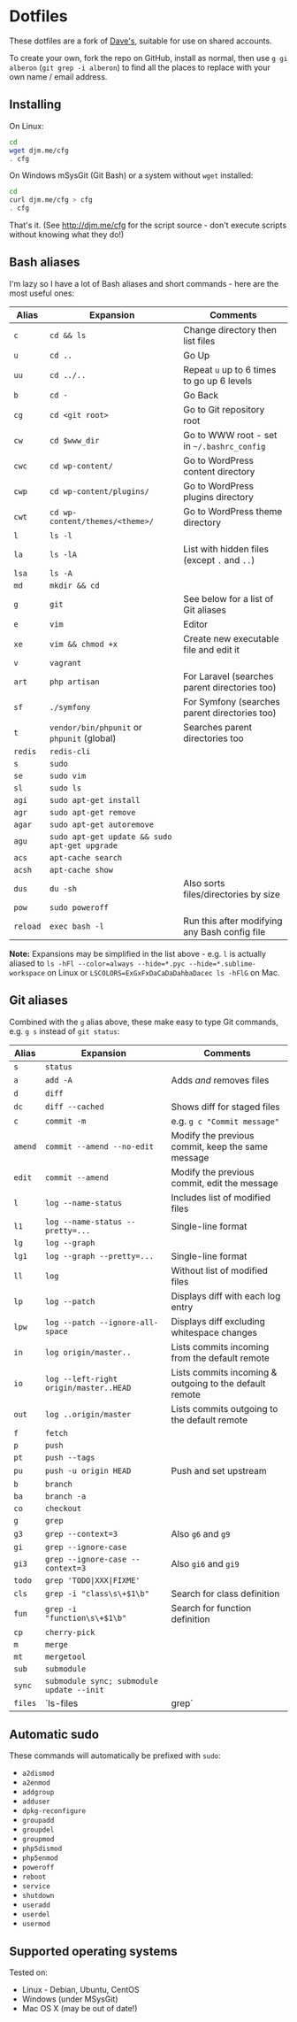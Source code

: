 # Dotfiles

These dotfiles are a fork of [Dave's](https://github.com/davejamesmiller/dotfiles), suitable for use on shared accounts.

To create your own, fork the repo on GitHub, install as normal, then use `g gi alberon` (`git grep -i alberon`) to find all the places to replace with your own name / email address.

## Installing

On Linux:

```bash
cd
wget djm.me/cfg
. cfg
```

On Windows mSysGit (Git Bash) or a system without `wget` installed:

```bash
cd
curl djm.me/cfg > cfg
. cfg
```

That's it. (See http://djm.me/cfg for the script source - don't execute scripts without knowing what they do!)

## Bash aliases

I'm lazy so I have a lot of Bash aliases and short commands - here are the most useful ones:

| Alias    | Expansion                                     | Comments                                                 |
|----------|-----------------------------------------------|----------------------------------------------------------|
| `c`      | `cd && ls`                                    | Change directory then list files                         |
| `u`      | `cd ..`                                       | Go Up                                                    |
| `uu`     | `cd ../..`                                    | Repeat `u` up to 6 times to go up 6 levels               |
| `b`      | `cd -`                                        | Go Back                                                  |
| `cg`     | `cd <git root>`                               | Go to Git repository root                                |
| `cw`     | `cd $www_dir`                                 | Go to WWW root - set in `~/.bashrc_config`               |
| `cwc`    | `cd wp-content/`                              | Go to WordPress content directory                        |
| `cwp`    | `cd wp-content/plugins/`                      | Go to WordPress plugins directory                        |
| `cwt`    | `cd wp-content/themes/<theme>/`               | Go to WordPress theme directory                          |
| `l`      | `ls -l`                                       |                                                          |
| `la`     | `ls -lA`                                      | List with hidden files (except `.` and `..`)             |
| `lsa`    | `ls -A`                                       |                                                          |
| `md`     | `mkdir && cd`                                 |                                                          |
| `g`      | `git`                                         | See below for a list of Git aliases                      |
| `e`      | `vim`                                         | Editor                                                   |
| `xe`     | `vim && chmod +x`                             | Create new executable file and edit it                   |
| `v`      | `vagrant`                                     |                                                          |
| `art`    | `php artisan`                                 | For Laravel (searches parent directories too)            |
| `sf`     | `./symfony`                                   | For Symfony (searches parent directories too)            |
| `t`      | `vendor/bin/phpunit` or `phpunit` (global)    | Searches parent directories too                          |
| `redis`  | `redis-cli`                                   |                                                          |
| `s`      | `sudo`                                        |                                                          |
| `se`     | `sudo vim`                                    |                                                          |
| `sl`     | `sudo ls`                                     |                                                          |
| `agi`    | `sudo apt-get install`                        |                                                          |
| `agr`    | `sudo apt-get remove`                         |                                                          |
| `agar`   | `sudo apt-get autoremove`                     |                                                          |
| `agu`    | `sudo apt-get update && sudo apt-get upgrade` |                                                          |
| `acs`    | `apt-cache search`                            |                                                          |
| `acsh`   | `apt-cache show`                              |                                                          |
| `dus`    | `du -sh`                                      | Also sorts files/directories by size                     |
| `pow`    | `sudo poweroff`                               |                                                          |
| `reload` | `exec bash -l`                                | Run this after modifying any Bash config file            |

**Note:** Expansions may be simplified in the list above - e.g. `l` is actually aliased to `ls -hFl --color=always --hide=*.pyc --hide=*.sublime-workspace` on Linux or `LSCOLORS=ExGxFxDaCaDaDahbaDacec ls -hFlG` on Mac.

## Git aliases

Combined with the `g` alias above, these make easy to type Git commands, e.g. `g s` instead of `git status`:

| Alias    | Expansion                                     | Comments                                                 |
|----------|-----------------------------------------------|----------------------------------------------------------|
| `s`      | `status`                                      |                                                          |
| `a`      | `add -A`                                      | Adds *and* removes files                                 |
| `d`      | `diff`                                        |                                                          |
| `dc`     | `diff --cached`                               | Shows diff for staged files                              |
| `c`      | `commit -m`                                   | e.g. `g c "Commit message"`                              |
| `amend`  | `commit --amend --no-edit`                    | Modify the previous commit, keep the same message        |
| `edit`   | `commit --amend`                              | Modify the previous commit, edit the message             |
| `l`      | `log --name-status`                           | Includes list of modified files                          |
| `l1`     | `log --name-status --pretty=...`              | Single-line format                                       |
| `lg`     | `log --graph`                                 |                                                          |
| `lg1`    | `log --graph --pretty=...`                    | Single-line format                                       |
| `ll`     | `log`                                         | Without list of modified files                           |
| `lp`     | `log --patch`                                 | Displays diff with each log entry                        |
| `lpw`    | `log --patch --ignore-all-space`              | Displays diff excluding whitespace changes               |
| `in`     | `log origin/master..`                         | Lists commits incoming from the default remote           |
| `io`     | `log --left-right origin/master..HEAD`        | Lists commits incoming & outgoing to the default remote  |
| `out`    | `log ..origin/master`                         | Lists commits outgoing to the default remote             |
| `f`      | `fetch`                                       |                                                          |
| `p`      | `push`                                        |                                                          |
| `pt`     | `push --tags`                                 |                                                          |
| `pu`     | `push -u origin HEAD`                         | Push and set upstream                                    |
| `b`      | `branch`                                      |                                                          |
| `ba`     | `branch -a`                                   |                                                          |
| `co`     | `checkout`                                    |                                                          |
| `g`      | `grep`                                        |                                                          |
| `g3`     | `grep --context=3`                            | Also `g6` and `g9`                                       |
| `gi`     | `grep --ignore-case`                          |                                                          |
| `gi3`    | `grep --ignore-case --context=3`              | Also `gi6` and `gi9`                                     |
| `todo`   | `grep 'TODO\|XXX\|FIXME'`                     |                                                          |
| `cls`    | `grep -i "class\s\+$1\b"`                     | Search for class definition                              |
| `fun`    | `grep -i "function\s\+$1\b"`                  | Search for function definition                           |
| `cp`     | `cherry-pick`                                 |                                                          |
| `m`      | `merge`                                       |                                                          |
| `mt`     | `mergetool`                                   |                                                          |
| `sub`    | `submodule`                                   |                                                          |
| `sync`   | `submodule sync; submodule update --init`     |                                                          |
| `files`  | `ls-files | grep`                             | Find file by name                                        |

## Automatic sudo

These commands will automatically be prefixed with `sudo`:

- `a2dismod`
- `a2enmod`
- `addgroup`
- `adduser`
- `dpkg-reconfigure`
- `groupadd`
- `groupdel`
- `groupmod`
- `php5dismod`
- `php5enmod`
- `poweroff`
- `reboot`
- `service`
- `shutdown`
- `useradd`
- `userdel`
- `usermod`

## Supported operating systems

Tested on:

- Linux - Debian, Ubuntu, CentOS
- Windows (under MSysGit)
- Mac OS X (may be out of date!)

